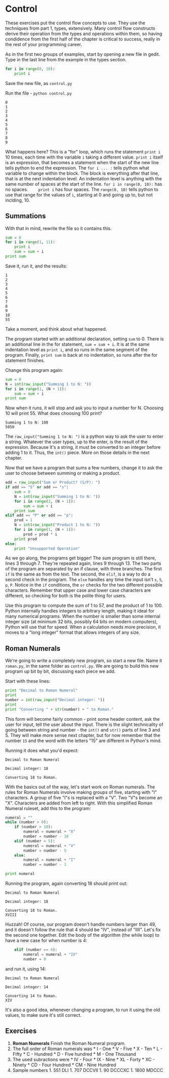 # Control

These exercises put the control flow concepts to use. They use the techniques
from part 1, types, extensively. Many control flow constructs derive their
operation from the types and operations within them, so having condidence from
the first half of the chapter is critical to success, really in the rest of your
programming career.

As in the first two groups of examples, start by opening a new file in gedit.
Type in the last line from the example in the types section.

```python
for i in range(0, 10):
    print i
```

Save the new file, as `control.py`

Run the file - `python control.py`

```
0
1
2
3
4
5
6
7
8
9
```

What happens here? This is a "for" loop, which runs the statement `print i` 10
times, each time with the variable `i` taking a different value. `print i`
itself is an expression, that becomes a statement when the start of the new line
tells python to end the expression. The `for i ... :` tells python what variable
to change within the block. The block is everything after that line, that is at
the next indentation level. An indentation level is anything with the same
number of spaces at the start of the line. `for i in range(0, 10):` has no
spaces. `    print i` has four spaces. The `range(0, 10)` tells python to use
that range for the values of `i`, starting at 0 and going up to, but not
inclding, 10.

## Summations

With that in mind, rewrite the file so it contains this.

```python
sum = 0
for i in range(1, 11):
	print i
	sum = sum + i
print sum
```

Save it, run it, and the results:

```
1
2
3
4
5
6
7
8
9
10
55
```

Take a moment, and think about what happened.

The program started with an additional declaration, setting `sum` to 0. There
is an additional line in the for statement, `sum = sum + i`. It is at the same
indentation level as `print i`, and so runs in the same segment of the program.
Finally, `print sum` is back at no indentation, so runs after the for statement
finishes.

Change this program again:

```python
sum = 0
N = int(raw_input("Summing 1 to N: "))
for i in range(1, (N + 1)):
    sum = sum + i
print sum
```

Now when it runs, it will stop and ask you to input a number for N. Choosing 10
will print 55. What does choosing 100 print?

```
Summing 1 to N: 100
5050
```

The `raw_input("Summing 1 to N: ")` is a python way to ask the user to enter a
string. Whatever the user types, up to the enter, is the result of the
expression. Because it's a string, it must be converted to an integer before
adding 1 to it. Thus, the `int()` piece. More on those details in the next
chapter.

Now that we have a program that sums a few numbers, change it to ask the user to
choose between summing or making a product.

```python
add = raw_input("Sum or Product? (S/P): ")
if add == "S" or add == "s":
	sum = 0
	N = int(raw_input("Summing 1 to N: "))
	for i in range(2, (N + 1)):
		sum = sum + i
	print sum
elif add == "P" or add == "p":
	prod = 1
	N = int(raw_input("Product 1 to N: "))
	for i in range(1, (N + 1)):
		prod = prod * i
	print prod
else:
	print "Unsupported Operation"
```

As we go along, the programs get bigger! The sum program is still there, lines 3
through 7. They're repeated again, lines 9 through 13. The two parts of the
program are separated by an if clause, with three branches. The first `if` is
the same as from the text. The second, the `elif`, is a way to do a second check
in the program. The `else` handles any time the input isn't `s`, `S`, `p`, `P`.
Notice in the `if` conditions, the `or` checks for the two different possible
characters. Remember that upper case and lower case characters are different, so
checking for both is the polite thing for users.

Use this program to compute the sum of 1 to 57, and the product of 1 to 100.
Python internally handles integers to arbitrary length, making it ideal for many
numerical programs. When the number is smaller than some internal integer size
(at minimum 32 bits, possibly 64 bits on modern computers), Python will use that
for speed. When a calculation needs more precision, it moves to a "long integer"
format that allows integers of any size.

## Roman Numerals

We're going to write a completely new program, so start a new file. Name it
`roman.py`, in the same folder as `control.py`. We are going to build this new
program up bit by bit, discussing each piece we add.

Start with these lines:

```python
print "Decimal to Roman Numeral"
print
number = int(raw_input("Decimal integer: "))
print
print "Converting " + str(number) + " to Roman."
```

This form will become fairly common - print some header content, ask the user
for input, tell the user about the input. There is the slight technicality of
going between string and number - the `int()` and `str()` parts of line 3 and
5. They will make more sense next chapter, but for now remember that the
number `15` and the word with the letters "15" are different in Python's mind.

Running it does what you'd expect:

```
Decimal to Roman Numeral

Decimal integer: 18

Converting 18 to Roman.
```

With the basics out of the way, let's start work on Roman numerals. The rules
for Roman Numerals involve making groups of five, starting with "I" characters.
A group of five "I"s is replaced with a "V". Two "V"s become an "X". Characters
are added from left to right. With this simplified Roman Numeral ruleset, add
this to the program:

```python
numeral = ""
while (number > 0):
	if (number > 10):
		numeral = numeral + "X"
		number = number - 10
	elif (number > 5):
		numeral = numeral + "V"
		number = number - 5
	else:
		numeral = numeral + "I"
		number = number - 1

print numeral
```

Running the program, again converting 18 should print out: 

```
Decimal to Roman Numeral

Decimal integer: 18

Converting 18 to Roman.
XVIII
```

Huzzah! Of course, our program doesn't handle numbers larger than 49, and it
doesn't follow the rule that 4 should be "IV", instead of "IIII". Let's fix
the second one together. Edit the body of the algorithm (the while loop) to
have a new case for when number is 4:

```python
	elif (number == 4):
		numeral = numeral + "IV"
		number = 0
```

and run it, using 14:

```
Decimal to Roman Numeral

Decimal integer: 14

Converting 14 to Roman.
XIV
```

It's also a good idea, whenever changing a program, to run it using the old
values, to make sure it's still correct.

## Exercises

1. **Roman Numerals** Finish the Roman Numeral program.
  1. The full order of Roman numerals was
    * I - One
    * V - Five
    * X - Ten
    * L - Fifty
    * C - Hundred
    * D - Five hundred
    * M - One Thousand
  1. The used subractions were
    * IV - Four
    * IX - Nine
    * XL - Forty
    * XC - Ninety
    * CD - Four Hundred
    * CM - Nine Hundred
  1. Sample numbers
    1. 551 DLI
    1. 707 DCCVII
    1. 90 DCCCXC
    1. 1800 MDCCC
